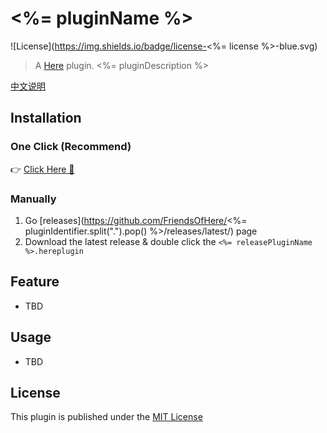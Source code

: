 # <%= pluginName %>

![License](https://img.shields.io/badge/license-<%= license %>-blue.svg)

> A [Here](https://here.app) plugin. <%= pluginDescription %>

[中文说明](./README_zh.md)

## Installation

### One Click  (Recommend)

👉 <a href="https://jump.here.app/?installPlugin?title=<%= releasePluginName %>&url=https://github.com/FriendsOfHere/<%= pluginIdentifier.split('.').pop() %>/releases/latest/download/<%= releasePluginName %>.hereplugin">Click Here 🔌</a>

### Manually
1. Go [releases](https://github.com/FriendsOfHere/<%= pluginIdentifier.split(".").pop() %>/releases/latest/) page
2. Download the latest release & double click the `<%= releasePluginName %>.hereplugin`

## Feature
- TBD

## Usage
- TBD

## License
This plugin is published under the [MIT License](./LICENSE.md)
